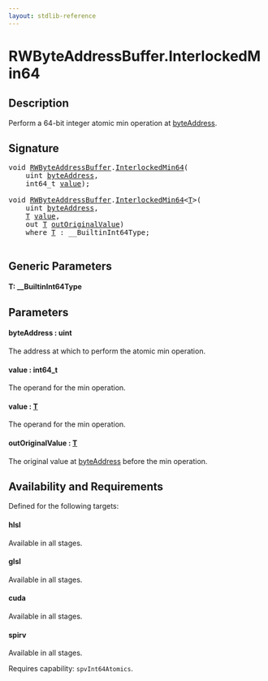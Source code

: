 ```yaml
---
layout: stdlib-reference
---
```


# RWByteAddressBuffer\.InterlockedMin64

## Description

Perform a 64-bit integer atomic min operation at <span class='code'><a href="interlockedmin64-0b.md#decl-byteAddress" class="code_param">byteAddress</a></span>.



## Signature 

<pre>
<span class="code_keyword">void</span> <a href="index.md" class="code_type">RWByteAddressBuffer</a>.<a href="interlockedmin64-0b.md">InterlockedMin64</a>(
    <span class="code_keyword">uint</span> <a href="interlockedmin64-0b.md#decl-byteAddress" class="code_param">byteAddress</a>,
    int64_t <a href="interlockedmin64-0b.md#decl-value" class="code_param">value</a>);

<span class="code_keyword">void</span> <a href="index.md" class="code_type">RWByteAddressBuffer</a>.<a href="interlockedmin64-0b.md">InterlockedMin64</a>&lt;<a href="interlockedmin64-0b.md#typeparam-T" class="code_type">T</a>&gt;(
    <span class="code_keyword">uint</span> <a href="interlockedmin64-0b.md#decl-byteAddress" class="code_param">byteAddress</a>,
    <a href="interlockedmin64-0b.md#typeparam-T" class="code_type">T</a> <a href="interlockedmin64-0b.md#decl-value" class="code_param">value</a>,
    <span class="code_keyword">out</span> <a href="interlockedmin64-0b.md#typeparam-T" class="code_type">T</a> <a href="interlockedmin64-0b.md#decl-outOriginalValue" class="code_param">outOriginalValue</a>)
    <span class='code_keyword'>where</span> <a href="interlockedmin64-0b.md#typeparam-T" class="code_type">T</a> : __BuiltinInt64Type;

</pre>

## Generic Parameters

####  <a id="typeparam-T"></a>T: \_\_BuiltinInt64Type

## Parameters

####  <a id="decl-byteAddress"></a>byteAddress  : uint
The address at which to perform the atomic min operation.

####  <a id="decl-value"></a>value  : int64\_t
The operand for the min operation.

####  <a id="decl-value"></a>value  : [T](interlockedmin64-0b.md#typeparam-T)
The operand for the min operation.

####  <a id="decl-outOriginalValue"></a>outOriginalValue  : [T](interlockedmin64-0b.md#typeparam-T)
The original value at <span class='code'><a href="interlockedmin64-0b.md#decl-byteAddress" class="code_param">byteAddress</a></span> before the min operation.


## Availability and Requirements

Defined for the following targets:

#### hlsl
Available in all stages.

#### glsl
Available in all stages.

#### cuda
Available in all stages.

#### spirv
Available in all stages.

Requires capability: `spvInt64Atomics`.



<script>
// Fix .md links to .html when on ReadTheDocs
if (window.location.hostname.includes('readthedocs') || 
    window.location.hostname.includes('rtfd.io')) {
  document.addEventListener('DOMContentLoaded', function() {
    const links = document.querySelectorAll('a');
    links.forEach(link => {
      const href = link.getAttribute('href');
      if (href && href.includes('.md')) {
        // This regex will handle .md links with or without fragment identifiers or query parameters
        link.href = link.href.replace(/(.+)\.md(#[^?]*)?(\?.*)?$/, '$1.html$2$3');
      }
    });
  });
}
</script>
